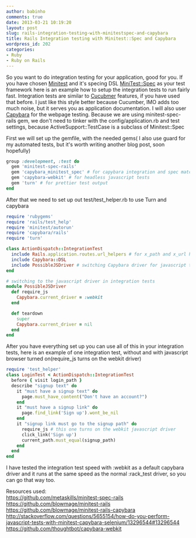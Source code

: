 ```yaml
---
author: babinho
comments: true
date: 2013-03-21 10:19:20
layout: post
slug: rails-integration-testing-with-minitestspec-and-capybara
title: Rails Integration testing with Minitest::Spec and Capybara
wordpress_id: 202
categories:
- Ruby
- Ruby on Rails
---
```


So you want to do integration testing for your application, good for you. If you have chosen [Minitest](https://github.com/blowmage/minitest-rails) and it's specing DSL [MiniTest::Spec](https://github.com/metaskills/minitest-spec-rails) as your test framework here is an example how to setup the integration tests to run fairly fast. Integration tests are similar to [Cucubmer](https://github.com/cucumber/cucumber-rails) features, if you have used that before. I just like this style better because Cucumber, IMO adds too much noise, but it serves you as application documentation. I will also user [Capybara](https://github.com/blowmage/minitest-rails-capybara) for the webpage testing.
Because we are using minitest-spec-rails gem, we don't need to tinker with the config/application.rb and test settings, because ActiveSupport::TestCase is a subclass of Minitest::Spec

First we will set up the gemfile, with the needed gems( I also use guard for my automated tests, but it's worth writing another blog post, soon hopefully)

```ruby
group :development, :test do
  gem 'minitest-spec-rails'
  gem 'capybara_minitest_spec' # for capybara integration and spec matchers
  gem 'capybara-webkit' # for headless javascript tests
  gem 'turn' # for prettier test output
end
```

After that we need to set up out test/test_helper.rb to use Turn and capybara

```ruby
require 'rubygems'
require 'rails/test_help'
require 'minitest/autorun'
require 'capybara/rails'
require 'turn'

class ActionDispatch::IntegrationTest
  include Rails.application.routes.url_helpers # for x_path and x_url helpers
  include Capybara::DSL
  include PossibleJSDriver # switching Capybara driver for javascript tests, look below
end

# switching to the javascript driver in integration tests
module PossibleJSDriver
  def require_js
    Capybara.current_driver = :webkit
  end

  def teardown
    super
    Capybara.current_driver = nil
  end
end
```

After you have everything set up you can use all of this in your integration tests, here is an example of one integration test, without and with javascript browser turned on(require_js turns on the webkit driver)

```ruby
require 'test_helper'
class LoginTest < ActionDispatch::IntegrationTest
  before { visit login_path }
  describe "signup text" do
    it "must have a signup text" do
      page.must_have_content("Don't have an account?")
    end
    it "must have a signup link" do
      page.find_link('Sign up').wont_be_nil
    end
    it "signup link must go to the signup path" do
      require_js # this one turns on the webkit javascript driver
      click_link('Sign up')
      current_path.must_equal(signup_path)
    end
  end
end
```

I have tested the integration test speed with :webkit as a default capybara driver and it runs at the same speed as the normal :rack_test driver, so you can go that way too.

Resources used:<br>
<https://github.com/metaskills/minitest-spec-rails><br>
<https://github.com/blowmage/minitest-rails><br>
<https://github.com/blowmage/minitest-rails-capybara><br>
<http://stackoverflow.com/questions/5655154/how-do-you-perform-javascript-tests-with-minitest-capybara-selenium/13296544#13296544><br>
<https://github.com/thoughtbot/capybara-webkit><br>
